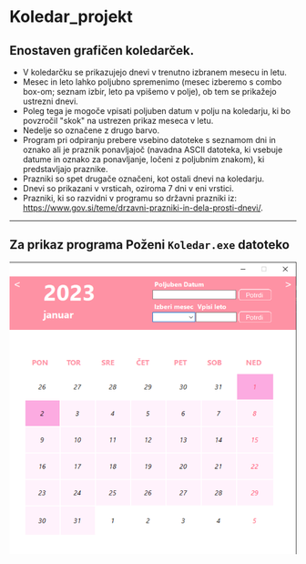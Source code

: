 # Koledar_projekt
Enostaven grafičen koledarček.
---
- V koledarčku se prikazujejo dnevi v trenutno izbranem mesecu in letu.
- Mesec in leto lahko poljubno spremenimo (mesec izberemo s combo box-om; seznam izbir, leto pa vpišemo v polje), ob tem se prikažejo ustrezni dnevi.
- Poleg tega je mogoče vpisati poljuben datum v polju na koledarju, ki bo povzročil "skok" na ustrezen prikaz meseca v letu.
- Nedelje so označene z drugo barvo.
- Program pri odpiranju prebere vsebino datoteke s seznamom dni in oznako ali je praznik ponavljajoč (navadna ASCII datoteka, ki vsebuje datume in oznako za ponavljanje, ločeni z poljubnim znakom), ki predstavljajo praznike.
- Prazniki so spet drugače označeni, kot ostali dnevi na koledarju.
- Dnevi so prikazani v vrsticah, oziroma 7 dni v eni vrstici.
- Prazniki, ki so razvidni v programu so državni prazniki iz: https://www.gov.si/teme/drzavni-prazniki-in-dela-prosti-dnevi/.
---
Za prikaz programa **Poženi ``Koledar.exe`` datoteko**
---
  ![Slika](Koledar_slika1.png)

